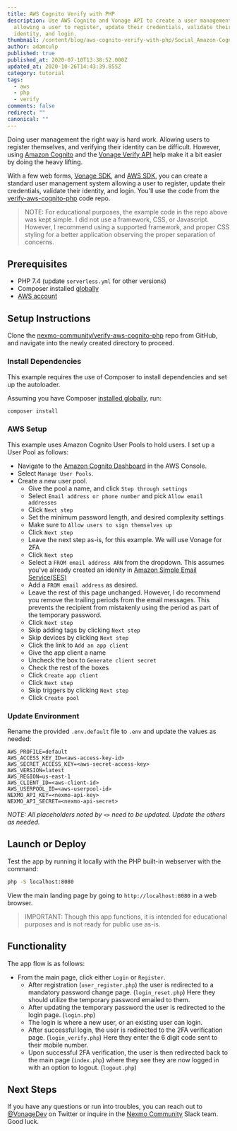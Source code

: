 ```yaml
---
title: AWS Cognito Verify with PHP
description: Use AWS Cognito and Vonage API to create a user management system
  allowing a user to register, update their credentials, validate their
  identity, and login.
thumbnail: /content/blog/aws-cognito-verify-with-php/Social_Amazon-Cognito_Verify_1200x627.png
author: adamculp
published: true
published_at: 2020-07-10T13:38:52.000Z
updated_at: 2020-10-26T14:43:39.855Z
category: tutorial
tags:
  - aws
  - php
  - verify
comments: false
redirect: ""
canonical: ""
---
```


Doing user management the right way is hard work. Allowing users to register themselves, and verifying their identity can be difficult. However, using [Amazon Cognito](https://aws.amazon.com/cognito/) and the [Vonage Verify API](https://www.vonage.com/communications-apis/verify/) help make it a bit easier by doing the heavy lifting.

With a few web forms, [Vonage SDK](https://github.com/Nexmo/nexmo-php), and [AWS SDK](https://aws.amazon.com/sdk-for-php/), you can create a standard user management system allowing a user to register, update their credentials, validate their identity, and login. You'll use the code from the [verify-aws-cognito-php](https://github.com/nexmo-community/verify-aws-cognito-php) code repo.

> NOTE: For educational purposes, the example code in the repo above was kept simple. I did not use a framework, CSS, or Javascript. However, I recommend using a supported framework, and proper CSS styling for a better application observing the proper separation of concerns.

## Prerequisites

* PHP 7.4 (update `serverless.yml` for other versions)
* Composer installed [globally](https://getcomposer.org/doc/00-intro.md#globally)
* [AWS account](https://aws.amazon.com/)

<sign-up></sign-up>

## Setup Instructions

Clone the [nexmo-community/verify-aws-cognito-php](https://github.com/nexmo-community/verify-aws-cognito-php) repo from GitHub, and navigate into the newly created directory to proceed.

### Install Dependencies

This example requires the use of Composer to install dependencies and set up the autoloader.

Assuming you have Composer [installed globally](https://getcomposer.org/doc/00-intro.md#globally), run:

```bash
composer install
```

### AWS Setup

This example uses Amazon Cognito User Pools to hold users. I set up a User Pool as follows:

* Navigate to the [Amazon Cognito Dashboard](https://console.aws.amazon.com/cognito/home) in the AWS Console.
* Select `Manage User Pools`.
* Create a new user pool.
  * Give the pool a name, and click `Step through settings`
  * Select `Email address or phone number` and pick `Allow email addresses`
  * Click `Next step`
  * Set the minimum password length, and desired complexity settings
  * Make sure to `Allow users to sign themselves up`
  * Click `Next step`
  * Leave the next step as-is, for this example. We will use Vonage for 2FA
  * Click `Next step`
  * Select a `FROM email address ARN` from the dropdown. This assumes you've already created an idenity in [Amazon Simple Email Service(SES)](https://console.aws.amazon.com/ses/home#verified-senders-email:)
  * Add a `FROM email address` as desired.
  * Leave the rest of this page unchanged. However, I do recommend you remove the trailing periods from the email messages. This prevents the recipient from mistakenly using the period as part of the temporary password.
  * Click `Next step`
  * Skip adding tags by clicking `Next step`
  * Skip devices by clicking `Next step`
  * Click the link to `Add an app client`
  * Give the app client a name
  * Uncheck the box to `Generate client secret`
  * Check the rest of the boxes
  * Click `Create app client`
  * Click `Next step`
  * Skip triggers by clicking `Next step`
  * Click `Create pool`

### Update Environment

Rename the provided `.env.default` file to `.env` and update the values as needed:

```env
AWS_PROFILE=default
AWS_ACCESS_KEY_ID=<aws-access-key-id>
AWS_SECRET_ACCESS_KEY=<aws-secret-access-key>
AWS_VERSION=latest
AWS_REGION=us-east-1
AWS_CLIENT_ID=<aws-client-id>
AWS_USERPOOL_ID=<aws-userpool-id>
NEXMO_API_KEY=<nexmo-api-key>
NEXMO_API_SECRET=<nexmo-api-secret>
```

_*NOTE:* All placeholders noted by `<>` need to be updated. Update the others as needed._

## Launch or Deploy

Test the app by running it locally with the PHP built-in webserver with the command:

```bash
php -S localhost:8080
```

View the main landing page by going to `http://localhost:8080` in a web browser.

> IMPORTANT: Though this app functions, it is intended for educational purposes and is not ready for public use as-is.

## Functionality

The app flow is as follows:

* From the main page, click either `Login` or `Register`.
  * After registration (`user_register.php`) the user is redirected to a mandatory password change page. (`login_reset.php`) Here they should utilize the temporary password emailed to them.
  * After updating the temporary password the user is redirected to the login page. (`login.php`)
  * The login is where a new user, or an existing user can login.
  * After successful login, the user is redirected to the 2FA verification page. (`login_verify.php`) Here they enter the 6 digit code sent to their mobile number.
  * Upon successful 2FA verification, the user is then redirected back to the main page (`index.php`) where they see they are now logged in with an option to logout. (`logout.php`)

## Next Steps

If you have any questions or run into troubles, you can reach out to [@VonageDev](https://twitter.com/vonagedev) on Twitter or inquire in the [Nexmo Community](http://nexmo-community.slack.com) Slack team. Good luck.
